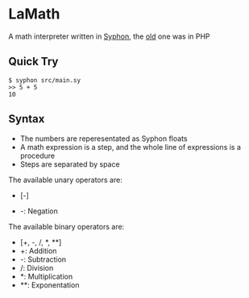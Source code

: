 # LaMath

A math interpreter written in [Syphon](https://github.com/syphon-lang/syphon), the [old](https://github.com/yhyadev/lamath-php) one was in PHP

## Quick Try

```console
$ syphon src/main.sy
>> 5 + 5
10
```

## Syntax

- The numbers are reperesentated as Syphon floats
- A math expression is a step, and the whole line of expressions is a procedure
- Steps are separated by space

The available unary operators are:
- [-]

- -: Negation

The available binary operators are:
- [+, -, /, *, **]
- +: Addition
- -: Subtraction
- /: Division
- *: Multiplication
- **: Exponentation
